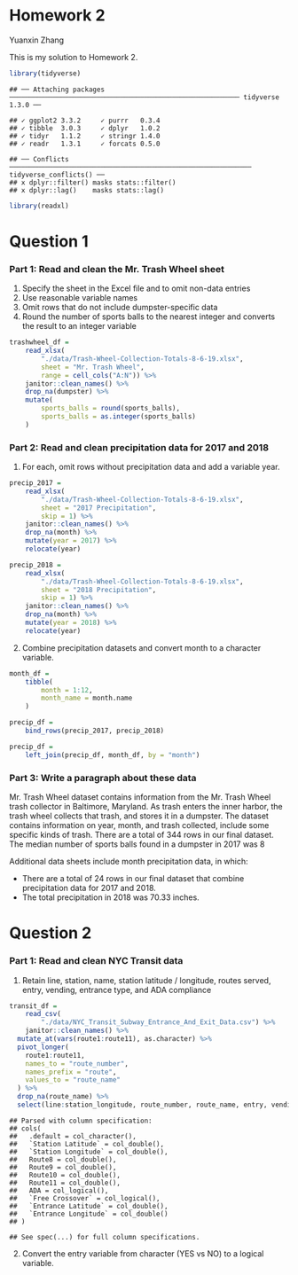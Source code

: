Homework 2
================
Yuanxin Zhang

This is my solution to Homework 2.

``` r
library(tidyverse)
```

    ## ── Attaching packages ────────────────────────────────────────────────────────── tidyverse 1.3.0 ──

    ## ✓ ggplot2 3.3.2     ✓ purrr   0.3.4
    ## ✓ tibble  3.0.3     ✓ dplyr   1.0.2
    ## ✓ tidyr   1.1.2     ✓ stringr 1.4.0
    ## ✓ readr   1.3.1     ✓ forcats 0.5.0

    ## ── Conflicts ───────────────────────────────────────────────────────────── tidyverse_conflicts() ──
    ## x dplyr::filter() masks stats::filter()
    ## x dplyr::lag()    masks stats::lag()

``` r
library(readxl)
```

# Question 1

### Part 1: Read and clean the Mr. Trash Wheel sheet

1)  Specify the sheet in the Excel file and to omit non-data entries
2)  Use reasonable variable names
3)  Omit rows that do not include dumpster-specific data
4)  Round the number of sports balls to the nearest integer and converts
    the result to an integer variable

<!-- end list -->

``` r
trashwheel_df = 
    read_xlsx(
        "./data/Trash-Wheel-Collection-Totals-8-6-19.xlsx",
        sheet = "Mr. Trash Wheel",
        range = cell_cols("A:N")) %>% 
    janitor::clean_names() %>% 
    drop_na(dumpster) %>% 
    mutate(
        sports_balls = round(sports_balls),
        sports_balls = as.integer(sports_balls)
    )
```

### Part 2: Read and clean precipitation data for 2017 and 2018

1)  For each, omit rows without precipitation data and add a variable
    year.

<!-- end list -->

``` r
precip_2017 = 
    read_xlsx(
        "./data/Trash-Wheel-Collection-Totals-8-6-19.xlsx",
        sheet = "2017 Precipitation",
        skip = 1) %>% 
    janitor::clean_names() %>% 
    drop_na(month) %>% 
    mutate(year = 2017) %>% 
    relocate(year)

precip_2018 = 
    read_xlsx(
        "./data/Trash-Wheel-Collection-Totals-8-6-19.xlsx",
        sheet = "2018 Precipitation",
        skip = 1) %>% 
    janitor::clean_names() %>% 
    drop_na(month) %>% 
    mutate(year = 2018) %>% 
    relocate(year)
```

2)  Combine precipitation datasets and convert month to a character
    variable.

<!-- end list -->

``` r
month_df = 
    tibble(
        month = 1:12,
        month_name = month.name
    )

precip_df = 
    bind_rows(precip_2017, precip_2018)

precip_df =
    left_join(precip_df, month_df, by = "month")
```

### Part 3: Write a paragraph about these data

Mr. Trash Wheel dataset contains information from the Mr. Trash Wheel
trash collector in Baltimore, Maryland. As trash enters the inner
harbor, the trash wheel collects that trash, and stores it in a
dumpster. The dataset contains information on year, month, and trash
collected, include some specific kinds of trash. There are a total of
344 rows in our final dataset. The median number of sports balls found
in a dumpster in 2017 was 8

Additional data sheets include month precipitation data, in which:

  - There are a total of 24 rows in our final dataset that combine
    precipitation data for 2017 and 2018.
  - The total precipitation in 2018 was 70.33 inches.

# Question 2

### Part 1: Read and clean NYC Transit data

1)  Retain line, station, name, station latitude / longitude, routes
    served, entry, vending, entrance type, and ADA compliance

<!-- end list -->

``` r
transit_df = 
    read_csv(
        "./data/NYC_Transit_Subway_Entrance_And_Exit_Data.csv") %>% 
    janitor::clean_names() %>%
  mutate_at(vars(route1:route11), as.character) %>%
  pivot_longer(
    route1:route11,
    names_to = "route_number",
    names_prefix = "route",
    values_to = "route_name"
  ) %>%
  drop_na(route_name) %>%
  select(line:station_longitude, route_number, route_name, entry, vending, entrance_type, ada)
```

    ## Parsed with column specification:
    ## cols(
    ##   .default = col_character(),
    ##   `Station Latitude` = col_double(),
    ##   `Station Longitude` = col_double(),
    ##   Route8 = col_double(),
    ##   Route9 = col_double(),
    ##   Route10 = col_double(),
    ##   Route11 = col_double(),
    ##   ADA = col_logical(),
    ##   `Free Crossover` = col_logical(),
    ##   `Entrance Latitude` = col_double(),
    ##   `Entrance Longitude` = col_double()
    ## )

    ## See spec(...) for full column specifications.

2)  Convert the entry variable from character (YES vs NO) to a logical
    variable.
